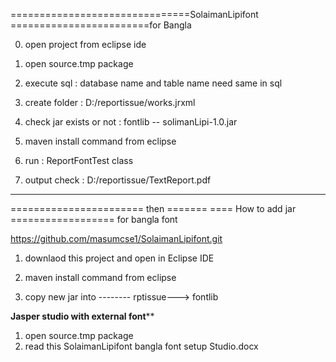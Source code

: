 ===============================SolaimanLipifont ========================for Bangla

0. open project from eclipse ide 

1. open source.tmp package

2. execute sql : database name and table name need same in sql

3. create folder :    D:/reportissue/works.jrxml

4. check jar  exists or not : fontlib --    solimanLipi-1.0.jar

5. maven install command from eclipse

6. run :  ReportFontTest class

7. output check : D:/reportissue/TextReport.pdf


*********************************************************************

=======================  then =======
==== How to  add jar ================== for bangla font 

https://github.com/masumcse1/SolaimanLipifont.git

1. downlaod this project and open in Eclipse IDE 

2. maven install command from eclipse

3. copy new jar into -------- rptissue--->  fontlib


************************Jasper studio with external font**************************
1. open source.tmp package
2. read this SolaimanLipifont bangla font setup Studio.docx
